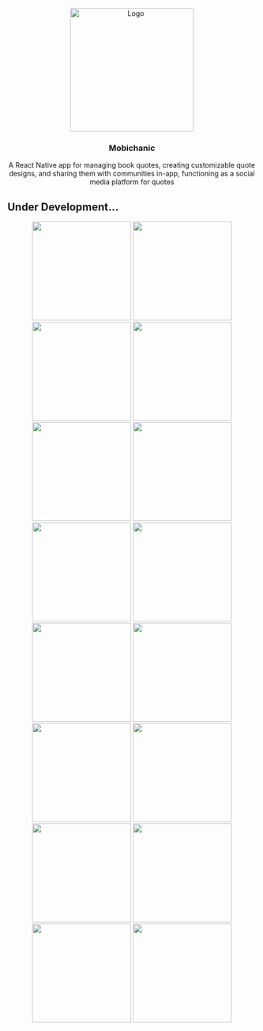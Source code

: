 <div align="center">
  <a href="https://github.com/omariip/QuotesPal">
    <img src="QuotesPal/assets/logo/logo.png" alt="Logo" width="250">
  </a>

<h3 align="center">Mobichanic</h3>
<p align="center">
A React Native app for managing book quotes, creating customizable quote designs, and sharing them with
communities in-app, functioning as a social media platform for quotes  </p>
</div>

## Under Development...

<p align="center">
  <img src="QuotesPal/assets/images/1.png" width="200" />
  <img src="QuotesPal/assets/images/2.png" width="200" />
  <img src="QuotesPal/assets/images/3.png" width="200" />
  <img src="QuotesPal/assets/images/4.png" width="200" />
  <img src="QuotesPal/assets/images/5.png" width="200" />
  <img src="QuotesPal/assets/images/6.png" width="200" />
  <img src="QuotesPal/assets/images/7.png" width="200" />
  <img src="QuotesPal/assets/images/8.png" width="200" />
  <img src="QuotesPal/assets/images/9.png" width="200" />
  <img src="QuotesPal/assets/images/10.png" width="200" />
  <img src="QuotesPal/assets/images/11.png" width="200" />
  <img src="QuotesPal/assets/images/12.png" width="200" />
  <img src="QuotesPal/assets/images/13.png" width="200" />
  <img src="QuotesPal/assets/images/14.png" width="200" />
  <img src="QuotesPal/assets/images/15.png" width="200" />
  <img src="QuotesPal/assets/images/16.png" width="200" />

</p>
